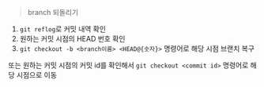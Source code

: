 > branch 되돌리기
1. ```git reflog```로 커밋 내역 확인
2. 원하는 커밋 시점의 HEAD 번호 확인
3. ```git checkout -b <branch이름> <HEAD@{숫자}>``` 명령어로 해당 시점 브랜치 복구

또는 원하는 커밋 시점의 커밋 id를 확인해서
```git checkout <commit id>``` 명령어로 해당 시점으로 이동
